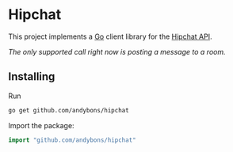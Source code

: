 Hipchat
=====
This project implements a [Go](http://golang.org) client library for the [Hipchat API](https://www.hipchat.com/docs/api/).

*The only supported call right now is posting a message to a room.*

Installing
----------
Run
```bash
go get github.com/andybons/hipchat
```

Import the package:
```go
import "github.com/andybons/hipchat"
```
